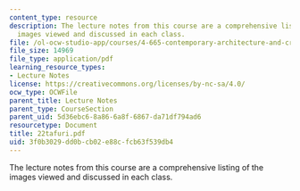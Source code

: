 ```yaml
---
content_type: resource
description: The lecture notes from this course are a comprehensive listing of the
  images viewed and discussed in each class.
file: /ol-ocw-studio-app/courses/4-665-contemporary-architecture-and-critical-debate-spring-2002/3f0b3029dd0bcb02e88cfcb63f539db4_22tafuri.pdf
file_size: 14969
file_type: application/pdf
learning_resource_types:
- Lecture Notes
license: https://creativecommons.org/licenses/by-nc-sa/4.0/
ocw_type: OCWFile
parent_title: Lecture Notes
parent_type: CourseSection
parent_uid: 5d36ebc6-8a86-6a8f-6867-da71df794ad6
resourcetype: Document
title: 22tafuri.pdf
uid: 3f0b3029-dd0b-cb02-e88c-fcb63f539db4
---
```

The lecture notes from this course are a comprehensive listing of the images viewed and discussed in each class.